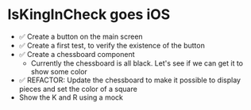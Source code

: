 #  IsKingInCheck goes iOS

- ✅ Create a button on the main screen
- ✅ Create a first test, to verify the existence of the button
- ✅ Create a chessboard component
    - Currently the chessboard is all black. Let's see if we can get it to show some color
- ✅ REFACTOR: Update the chessboard to make it possible to display pieces and set the color of a square
- Show the K and R using a mock
